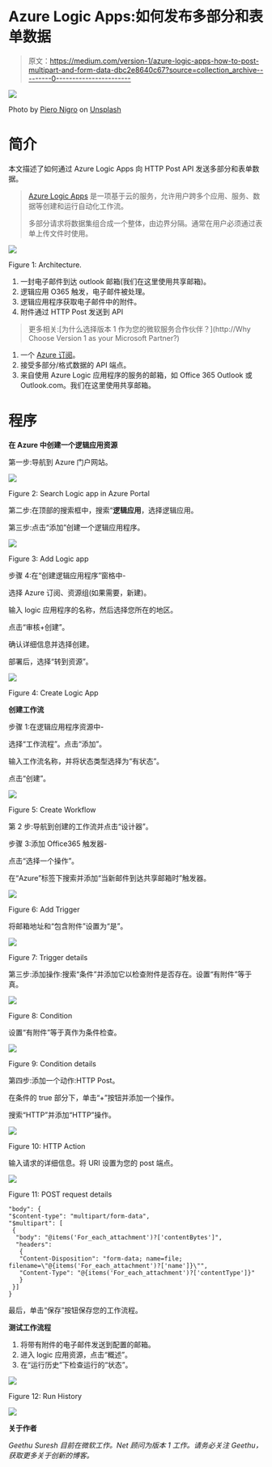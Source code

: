 # Azure Logic Apps:如何发布多部分和表单数据

> 原文：<https://medium.com/version-1/azure-logic-apps-how-to-post-multipart-and-form-data-dbc2e8640c67?source=collection_archive---------0----------------------->

![](img/e321ed9a3bf2f65c36c2349b7be51de7.png)

Photo by [Piero Nigro](https://unsplash.com/@pieronigro?utm_source=medium&utm_medium=referral) on [Unsplash](https://unsplash.com?utm_source=medium&utm_medium=referral)

# **简介**

本文描述了如何通过 Azure Logic Apps 向 HTTP Post API 发送多部分和表单数据。

> [Azure Logic Apps](https://docs.microsoft.com/en-in/azure/logic-apps/logic-apps-overview) 是一项基于云的服务，允许用户跨多个应用、服务、数据等创建和运行自动化工作流。
> 
> 多部分请求将数据集组合成一个整体，由边界分隔。通常在用户必须通过表单上传文件时使用。

![](img/4a1a18a7ade261cdb31b6aa85a191561.png)

Figure 1: Architecture.

1.  一封电子邮件到达 outlook 邮箱(我们在这里使用共享邮箱)。
2.  逻辑应用 O365 触发，电子邮件被处理。
3.  逻辑应用程序获取电子邮件中的附件。
4.  附件通过 HTTP Post 发送到 API

> 更多相关:[为什么选择版本 1 作为您的微软服务合作伙伴？](http://Why Choose Version 1 as your Microsoft Partner?)

1.  一个 [Azure 订阅](https://azure.microsoft.com/en-in/free)。
2.  接受多部分/格式数据的 API 端点。
3.  来自使用 Azure Logic 应用程序的服务的邮箱，如 Office 365 Outlook 或 Outlook.com。我们在这里使用共享邮箱。

# 程序

**在 Azure 中创建一个逻辑应用资源**

第一步:导航到 Azure 门户网站。

![](img/76ac208e441f5146478bd323b70c3808.png)

Figure 2: Search Logic app in Azure Portal

第二步:在顶部的搜索框中，搜索“**逻辑应用**，选择逻辑应用。

第三步:点击“添加”创建一个逻辑应用程序。

![](img/efa224ffa50a23f7b442058c46311f0c.png)

Figure 3: Add Logic app

步骤 4:在“创建逻辑应用程序”窗格中-

选择 Azure 订阅、资源组(如果需要，新建)。

输入 logic 应用程序的名称，然后选择您所在的地区。

点击“审核+创建”。

确认详细信息并选择创建。

部署后，选择“转到资源”。

![](img/cc3822aaed82fcf191de99b094fa4617.png)

Figure 4: Create Logic App

**创建工作流**

步骤 1:在逻辑应用程序资源中-

选择“工作流程”。点击“添加”。

输入工作流名称，并将状态类型选择为“有状态”。

点击“创建”。

![](img/0ff1b511b7903815a148348ad5ec31d0.png)

Figure 5: Create Workflow

第 2 步:导航到创建的工作流并点击“设计器”。

步骤 3:添加 Office365 触发器-

点击“选择一个操作”。

在“Azure”标签下搜索并添加“当新邮件到达共享邮箱时”触发器。

![](img/0432526b1db280b6b38336abb20a37f8.png)

Figure 6: Add Trigger

将邮箱地址和“包含附件”设置为“是”。

![](img/f07b37338d3f3d2566466475ecff416a.png)

Figure 7: Trigger details

第三步:添加操作:搜索“条件”并添加它以检查附件是否存在。设置“有附件”等于真。

![](img/17ac17bec7c6a4f7e70783cd120830ba.png)

Figure 8: Condition

设置“有附件”等于真作为条件检查。

![](img/44cc08c82bfdf707bda4bddd6e708ee3.png)

Figure 9: Condition details

第四步:添加一个动作:HTTP Post。

在条件的 true 部分下，单击“+”按钮并添加一个操作。

搜索“HTTP”并添加“HTTP”操作。

![](img/b5d04b360d585281793b5f7a86388570.png)

Figure 10: HTTP Action

输入请求的详细信息。将 URI 设置为您的 post 端点。

![](img/06540c7f1e935f1cd5d3a1d13406ccbe.png)

Figure 11: POST request details

```
"body": {
"$content-type": "multipart/form-data",
"$multipart": [
 {
  "body": "@items('For_each_attachment')?['contentBytes']",
  "headers":
   {
   "Content-Disposition": "form-data; name=file; filename=\"@{items('For_each_attachment')?['name']}\"",
   "Content-Type": "@{items('For_each_attachment')?['contentType']}"
   }
 }]
}
```

最后，单击“保存”按钮保存您的工作流程。

**测试工作流程**

1.  将带有附件的电子邮件发送到配置的邮箱。
2.  进入 logic 应用资源，点击“概述”。
3.  在“运行历史”下检查运行的“状态”。

![](img/e89d33798f16489ee1fd162e1efae1d1.png)

Figure 12: Run History

![](img/e1d4dd3b63a91a81e2abf808c8109497.png)

**关于作者**

*Geethu Suresh 目前在微软工作。Net 顾问为版本 1 工作。请务必关注 Geethu，获取更多关于创新的博客。*